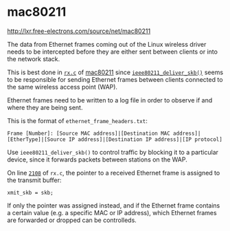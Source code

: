 # mac80211
http://lxr.free-electrons.com/source/net/mac80211

The data from Ethernet frames coming out of the Linux wireless driver needs to be intercepted before they are either sent between clients or into the network stack.

This is best done in [`rx.c`](http://lxr.free-electrons.com/source/net/mac80211/rx.c) of [mac80211](https://wireless.wiki.kernel.org/en/developers/documentation/mac80211) since [`ieee80211_deliver_skb()`](http://lxr.free-electrons.com/source/net/mac80211/rx.c#L2073) seems to be responsible for sending Ethernet frames between clients connected to the same wireless access point (WAP).

Ethernet frames need to be written to a log file in order to observe if and where they are being sent.

This is the format of `ethernet_frame_headers.txt`:

```
Frame [Number]: [Source MAC address]|[Destination MAC address]|[EtherType]|[Source IP address]|[Destination IP address]|[IP protocol]
```

Use `ieee80211_deliver_skb()` to control traffic by blocking it to a particular device, since it forwards packets between stations on the WAP.

On line [`2108`](http://lxr.free-electrons.com/source/net/mac80211/rx.c#L2108) of `rx.c`, the pointer to a received Ethernet frame is assigned to the transmit buffer:

```
xmit_skb = skb;
```

If only the pointer was assigned instead, and if the Ethernet frame contains a certain value (e.g. a specific MAC or IP address), which Ethernet frames are forwarded or dropped can be controlleds.